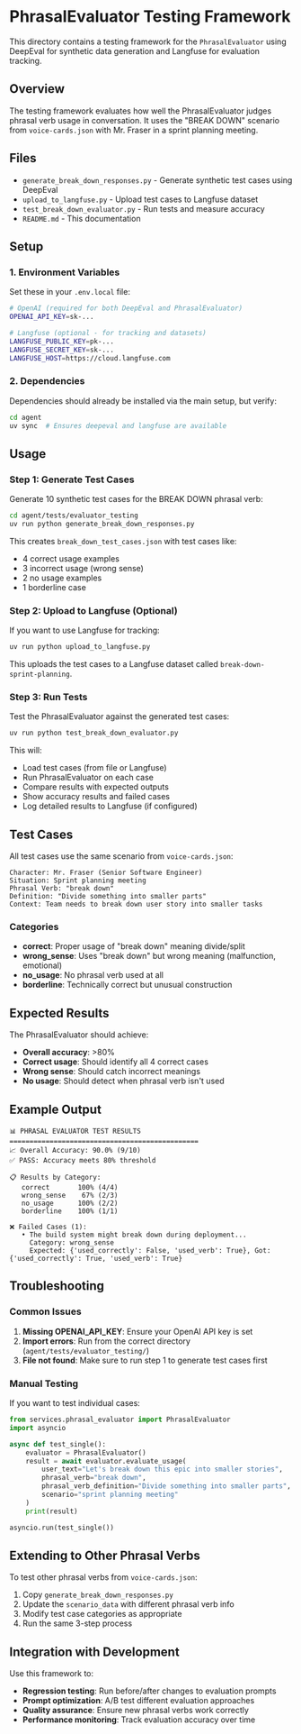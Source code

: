 # PhrasalEvaluator Testing Framework

This directory contains a testing framework for the `PhrasalEvaluator` using DeepEval for synthetic data generation and Langfuse for evaluation tracking.

## Overview

The testing framework evaluates how well the PhrasalEvaluator judges phrasal verb usage in conversation. It uses the "BREAK DOWN" scenario from `voice-cards.json` with Mr. Fraser in a sprint planning meeting.

## Files

- `generate_break_down_responses.py` - Generate synthetic test cases using DeepEval
- `upload_to_langfuse.py` - Upload test cases to Langfuse dataset
- `test_break_down_evaluator.py` - Run tests and measure accuracy
- `README.md` - This documentation

## Setup

### 1. Environment Variables

Set these in your `.env.local` file:

```bash
# OpenAI (required for both DeepEval and PhrasalEvaluator)
OPENAI_API_KEY=sk-...

# Langfuse (optional - for tracking and datasets)
LANGFUSE_PUBLIC_KEY=pk-...
LANGFUSE_SECRET_KEY=sk-...
LANGFUSE_HOST=https://cloud.langfuse.com
```

### 2. Dependencies

Dependencies should already be installed via the main setup, but verify:

```bash
cd agent
uv sync  # Ensures deepeval and langfuse are available
```

## Usage

### Step 1: Generate Test Cases

Generate 10 synthetic test cases for the BREAK DOWN phrasal verb:

```bash
cd agent/tests/evaluator_testing
uv run python generate_break_down_responses.py
```

This creates `break_down_test_cases.json` with test cases like:
- 4 correct usage examples
- 3 incorrect usage (wrong sense) 
- 2 no usage examples
- 1 borderline case

### Step 2: Upload to Langfuse (Optional)

If you want to use Langfuse for tracking:

```bash
uv run python upload_to_langfuse.py
```

This uploads the test cases to a Langfuse dataset called `break-down-sprint-planning`.

### Step 3: Run Tests

Test the PhrasalEvaluator against the generated test cases:

```bash
uv run python test_break_down_evaluator.py
```

This will:
- Load test cases (from file or Langfuse)
- Run PhrasalEvaluator on each case
- Compare results with expected outputs
- Show accuracy results and failed cases
- Log detailed results to Langfuse (if configured)

## Test Cases

All test cases use the same scenario from `voice-cards.json`:

```
Character: Mr. Fraser (Senior Software Engineer)
Situation: Sprint planning meeting
Phrasal Verb: "break down"
Definition: "Divide something into smaller parts"
Context: Team needs to break down user story into smaller tasks
```

### Categories

- **correct**: Proper usage of "break down" meaning divide/split
- **wrong_sense**: Uses "break down" but wrong meaning (malfunction, emotional)
- **no_usage**: No phrasal verb used at all
- **borderline**: Technically correct but unusual construction

## Expected Results

The PhrasalEvaluator should achieve:
- **Overall accuracy**: >80%
- **Correct usage**: Should identify all 4 correct cases
- **Wrong sense**: Should catch incorrect meanings
- **No usage**: Should detect when phrasal verb isn't used

## Example Output

```
📊 PHRASAL EVALUATOR TEST RESULTS
===============================================
📈 Overall Accuracy: 90.0% (9/10)
✅ PASS: Accuracy meets 80% threshold

📋 Results by Category:
   correct       100% (4/4)
   wrong_sense    67% (2/3) 
   no_usage      100% (2/2)
   borderline    100% (1/1)

❌ Failed Cases (1):
   • The build system might break down during deployment...
     Category: wrong_sense
     Expected: {'used_correctly': False, 'used_verb': True}, Got: {'used_correctly': True, 'used_verb': True}
```

## Troubleshooting

### Common Issues

1. **Missing OPENAI_API_KEY**: Ensure your OpenAI API key is set
2. **Import errors**: Run from the correct directory (`agent/tests/evaluator_testing/`)
3. **File not found**: Make sure to run step 1 to generate test cases first

### Manual Testing

If you want to test individual cases:

```python
from services.phrasal_evaluator import PhrasalEvaluator
import asyncio

async def test_single():
    evaluator = PhrasalEvaluator()
    result = await evaluator.evaluate_usage(
        user_text="Let's break down this epic into smaller stories",
        phrasal_verb="break down",
        phrasal_verb_definition="Divide something into smaller parts",
        scenario="sprint planning meeting"
    )
    print(result)

asyncio.run(test_single())
```

## Extending to Other Phrasal Verbs

To test other phrasal verbs from `voice-cards.json`:

1. Copy `generate_break_down_responses.py` 
2. Update the `scenario_data` with different phrasal verb info
3. Modify test case categories as appropriate
4. Run the same 3-step process

## Integration with Development

Use this framework to:
- **Regression testing**: Run before/after changes to evaluation prompts
- **Prompt optimization**: A/B test different evaluation approaches
- **Quality assurance**: Ensure new phrasal verbs work correctly
- **Performance monitoring**: Track evaluation accuracy over time